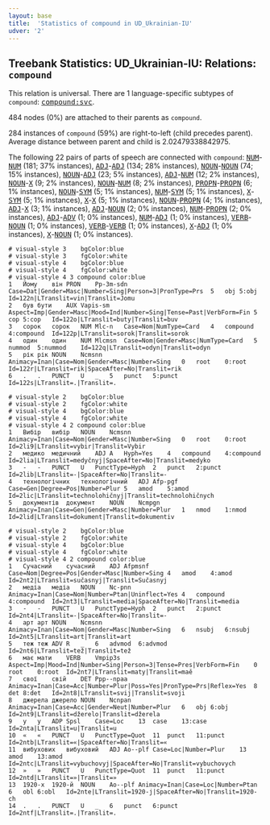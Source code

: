 ```yaml
---
layout: base
title:  'Statistics of compound in UD_Ukrainian-IU'
udver: '2'
---
```


## Treebank Statistics: UD_Ukrainian-IU: Relations: `compound`

This relation is universal.
There are 1 language-specific subtypes of `compound`: <tt><a href="uk_iu-dep-compound-svc.html">compound:svc</a></tt>.

484 nodes (0%) are attached to their parents as `compound`.

284 instances of `compound` (59%) are right-to-left (child precedes parent).
Average distance between parent and child is 2.02479338842975.

The following 22 pairs of parts of speech are connected with `compound`: <tt><a href="uk_iu-pos-NUM.html">NUM</a></tt>-<tt><a href="uk_iu-pos-NUM.html">NUM</a></tt> (181; 37% instances), <tt><a href="uk_iu-pos-ADJ.html">ADJ</a></tt>-<tt><a href="uk_iu-pos-ADJ.html">ADJ</a></tt> (134; 28% instances), <tt><a href="uk_iu-pos-NOUN.html">NOUN</a></tt>-<tt><a href="uk_iu-pos-NOUN.html">NOUN</a></tt> (74; 15% instances), <tt><a href="uk_iu-pos-NOUN.html">NOUN</a></tt>-<tt><a href="uk_iu-pos-ADJ.html">ADJ</a></tt> (23; 5% instances), <tt><a href="uk_iu-pos-ADJ.html">ADJ</a></tt>-<tt><a href="uk_iu-pos-NUM.html">NUM</a></tt> (12; 2% instances), <tt><a href="uk_iu-pos-NOUN.html">NOUN</a></tt>-<tt><a href="uk_iu-pos-X.html">X</a></tt> (9; 2% instances), <tt><a href="uk_iu-pos-NOUN.html">NOUN</a></tt>-<tt><a href="uk_iu-pos-NUM.html">NUM</a></tt> (8; 2% instances), <tt><a href="uk_iu-pos-PROPN.html">PROPN</a></tt>-<tt><a href="uk_iu-pos-PROPN.html">PROPN</a></tt> (6; 1% instances), <tt><a href="uk_iu-pos-NOUN.html">NOUN</a></tt>-<tt><a href="uk_iu-pos-SYM.html">SYM</a></tt> (5; 1% instances), <tt><a href="uk_iu-pos-NUM.html">NUM</a></tt>-<tt><a href="uk_iu-pos-SYM.html">SYM</a></tt> (5; 1% instances), <tt><a href="uk_iu-pos-X.html">X</a></tt>-<tt><a href="uk_iu-pos-SYM.html">SYM</a></tt> (5; 1% instances), <tt><a href="uk_iu-pos-X.html">X</a></tt>-<tt><a href="uk_iu-pos-X.html">X</a></tt> (5; 1% instances), <tt><a href="uk_iu-pos-NOUN.html">NOUN</a></tt>-<tt><a href="uk_iu-pos-PROPN.html">PROPN</a></tt> (4; 1% instances), <tt><a href="uk_iu-pos-ADJ.html">ADJ</a></tt>-<tt><a href="uk_iu-pos-X.html">X</a></tt> (3; 1% instances), <tt><a href="uk_iu-pos-ADJ.html">ADJ</a></tt>-<tt><a href="uk_iu-pos-NOUN.html">NOUN</a></tt> (2; 0% instances), <tt><a href="uk_iu-pos-NUM.html">NUM</a></tt>-<tt><a href="uk_iu-pos-PROPN.html">PROPN</a></tt> (2; 0% instances), <tt><a href="uk_iu-pos-ADJ.html">ADJ</a></tt>-<tt><a href="uk_iu-pos-ADV.html">ADV</a></tt> (1; 0% instances), <tt><a href="uk_iu-pos-NUM.html">NUM</a></tt>-<tt><a href="uk_iu-pos-ADJ.html">ADJ</a></tt> (1; 0% instances), <tt><a href="uk_iu-pos-VERB.html">VERB</a></tt>-<tt><a href="uk_iu-pos-NOUN.html">NOUN</a></tt> (1; 0% instances), <tt><a href="uk_iu-pos-VERB.html">VERB</a></tt>-<tt><a href="uk_iu-pos-VERB.html">VERB</a></tt> (1; 0% instances), <tt><a href="uk_iu-pos-X.html">X</a></tt>-<tt><a href="uk_iu-pos-ADJ.html">ADJ</a></tt> (1; 0% instances), <tt><a href="uk_iu-pos-X.html">X</a></tt>-<tt><a href="uk_iu-pos-NOUN.html">NOUN</a></tt> (1; 0% instances).


~~~ conllu
# visual-style 3	bgColor:blue
# visual-style 3	fgColor:white
# visual-style 4	bgColor:blue
# visual-style 4	fgColor:white
# visual-style 4 3 compound	color:blue
1	Йому	він	PRON	Pp-3m-sdn	Case=Dat|Gender=Masc|Number=Sing|Person=3|PronType=Prs	5	obj	5:obj	Id=122n|LTranslit=vin|Translit=Jomu
2	був	бути	AUX	Vapis-sm	Aspect=Imp|Gender=Masc|Mood=Ind|Number=Sing|Tense=Past|VerbForm=Fin	5	cop	5:cop	Id=122o|LTranslit=buty|Translit=buv
3	сорок	сорок	NUM	Mlc-n	Case=Nom|NumType=Card	4	compound	4:compound	Id=122p|LTranslit=sorok|Translit=sorok
4	один	один	NUM	Mlcmsn	Case=Nom|Gender=Masc|NumType=Card	5	nummod	5:nummod	Id=122q|LTranslit=odyn|Translit=odyn
5	рік	рік	NOUN	Ncmsnn	Animacy=Inan|Case=Nom|Gender=Masc|Number=Sing	0	root	0:root	Id=122r|LTranslit=rik|SpaceAfter=No|Translit=rik
6	.	.	PUNCT	U	_	5	punct	5:punct	Id=122s|LTranslit=.|Translit=.

~~~


~~~ conllu
# visual-style 2	bgColor:blue
# visual-style 2	fgColor:white
# visual-style 4	bgColor:blue
# visual-style 4	fgColor:white
# visual-style 4 2 compound	color:blue
1	Вибір	вибір	NOUN	Ncmsnn	Animacy=Inan|Case=Nom|Gender=Masc|Number=Sing	0	root	0:root	Id=2li9|LTranslit=vybir|Translit=Vybir
2	медико	медичний	ADJ	A	Hyph=Yes	4	compound	4:compound	Id=2lia|LTranslit=medyčnyj|SpaceAfter=No|Translit=medyko
3	-	-	PUNCT	U	PunctType=Hyph	2	punct	2:punct	Id=2lib|LTranslit=-|SpaceAfter=No|Translit=-
4	технологічних	технологічний	ADJ	Afp-pgf	Case=Gen|Degree=Pos|Number=Plur	5	amod	5:amod	Id=2lic|LTranslit=technolohičnyj|Translit=technolohičnych
5	документів	документ	NOUN	Ncmpgn	Animacy=Inan|Case=Gen|Gender=Masc|Number=Plur	1	nmod	1:nmod	Id=2lid|LTranslit=dokument|Translit=dokumentiv

~~~


~~~ conllu
# visual-style 2	bgColor:blue
# visual-style 2	fgColor:white
# visual-style 4	bgColor:blue
# visual-style 4	fgColor:white
# visual-style 4 2 compound	color:blue
1	Сучасний	сучасний	ADJ	Afpmsnf	Case=Nom|Degree=Pos|Gender=Masc|Number=Sing	4	amod	4:amod	Id=2nt2|LTranslit=sučasnyj|Translit=Sučasnyj
2	медіа	медіа	NOUN	Nc-pnn	Animacy=Inan|Case=Nom|Number=Ptan|Uninflect=Yes	4	compound	4:compound	Id=2nt3|LTranslit=media|SpaceAfter=No|Translit=media
3	-	-	PUNCT	U	PunctType=Hyph	2	punct	2:punct	Id=2nt4|LTranslit=-|SpaceAfter=No|Translit=-
4	арт	арт	NOUN	Ncmsnn	Animacy=Inan|Case=Nom|Gender=Masc|Number=Sing	6	nsubj	6:nsubj	Id=2nt5|LTranslit=art|Translit=art
5	теж	теж	ADV	R	_	6	advmod	6:advmod	Id=2nt6|LTranslit=tež|Translit=tež
6	має	мати	VERB	Vmpip3s	Aspect=Imp|Mood=Ind|Number=Sing|Person=3|Tense=Pres|VerbForm=Fin	0	root	0:root	Id=2nt7|LTranslit=maty|Translit=maě
7	свої	свій	DET	Ppp--npaa	Animacy=Inan|Case=Acc|Number=Plur|Poss=Yes|PronType=Prs|Reflex=Yes	8	det	8:det	Id=2nt8|LTranslit=svij|Translit=svoji
8	джерела	джерело	NOUN	Ncnpan	Animacy=Inan|Case=Acc|Gender=Neut|Number=Plur	6	obj	6:obj	Id=2nt9|LTranslit=džerelo|Translit=džerela
9	у	у	ADP	Spsl	Case=Loc	13	case	13:case	Id=2nta|LTranslit=u|Translit=u
10	«	«	PUNCT	U	PunctType=Quot	11	punct	11:punct	Id=2ntb|LTranslit=«|SpaceAfter=No|Translit=«
11	вибухових	вибуховий	ADJ	Ao--plf	Case=Loc|Number=Plur	13	amod	13:amod	Id=2ntc|LTranslit=vybuchovyj|SpaceAfter=No|Translit=vybuchovych
12	»	»	PUNCT	U	PunctType=Quot	11	punct	11:punct	Id=2ntd|LTranslit=»|Translit=»
13	1920-х	1920-й	NOUN	Ao--plf	Animacy=Inan|Case=Loc|Number=Ptan	6	obl	6:obl	Id=2nte|LTranslit=1920-j|SpaceAfter=No|Translit=1920-ch
14	.	.	PUNCT	U	_	6	punct	6:punct	Id=2ntf|LTranslit=.|Translit=.

~~~


